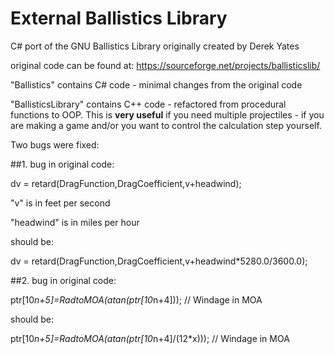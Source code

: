 # External Ballistics Library
C# port of the GNU Ballistics Library originally created by Derek Yates

original code can be found at:
https://sourceforge.net/projects/ballisticslib/

"Ballistics" contains C# code - minimal changes from the original code

"BallisticsLibrary" contains C++ code - refactored from procedural functions to OOP. This is **very useful** if you need multiple projectiles - if you are making a game and/or you want to control the calculation step yourself.

Two bugs were fixed:

##1. bug in original code:

dv = retard(DragFunction,DragCoefficient,v+headwind);

"v" is in feet per second

"headwind" is in miles per hour

should be:

dv = retard(DragFunction,DragCoefficient,v+headwind*5280.0/3600.0);

##2. bug in original code:

ptr[10*n+5]=RadtoMOA(atan(ptr[10*n+4])); // Windage in MOA

should be:

ptr[10*n+5]=RadtoMOA(atan(ptr[10*n+4]/(12*x))); // Windage in MOA
